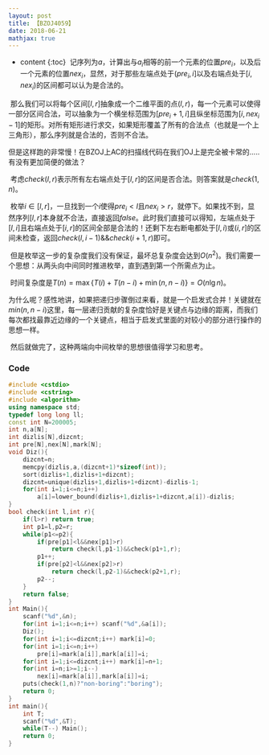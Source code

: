 ```yaml
---
layout: post
title: 【BZOJ4059】
date: 2018-06-21
mathjax: true
---
```

* content
{:toc}
​	记序列为$a$，计算出与$a_i$相等的前一个元素的位置$pre_i$，以及后一个元素的位置$nex_i$，显然，对于那些左端点处于$(pre_i,i]$以及右端点处于$[i,nex_i)$的区间都可以认为是合法的。

​	那么我们可以将每个区间$[l,r]$抽象成一个二维平面的点$(l,r)$，每一个元素可以使得一部分区间合法，可以抽象为一个横坐标范围为$[pre_i+1,i]$且纵坐标范围为$[i,nex_i-1]$的矩形。对所有矩形进行求交，如果矩形覆盖了所有的合法点（也就是一个上三角形），那么序列就是合法的，否则不合法。

​	但是这样跑的非常慢！在BZOJ上AC的扫描线代码在我们OJ上是完全被卡常的.....有没有更加简便的做法？

​	考虑$check(l,r)$表示所有左右端点处于$[l,r]$的区间是否合法。则答案就是$check(1,n)$。

​	枚举$i\in[l,r]$，一旦找到一个$i$使得$pre_i<l$且$nex_i>r$，就停下。如果找不到，显然序列$[l,r]$本身就不合法，直接返回$false$。此时我们直接可以得知，左端点处于$[l,i]$且右端点处于$[i,r]$的区间全部是合法的！还剩下左右断电都处于$[l,i)$或$(i,r]$的区间未检查，返回$check(l,i-1)\&\&check(i+1,r)$即可。

​	但是枚举这一步的复杂度我们没有保证，最坏总复杂度会达到$O(n^2)$。我们需要一个思想：从两头向中间同时推进枚举，直到遇到第一个所需点为止。

​	时间复杂度是$T(n)=\max\{T(i)+T(n-i)+\min(n,n-i)\}=O(n\lg n)$。

​	为什么呢？感性地讲，如果把递归步骤倒过来看，就是一个启发式合并！关键就在$min(n,n-i)$这里，每一层递归贡献的复杂度恰好是关键点与边缘的距离，而我们每次都找最靠近边缘的一个关键点，相当于启发式里面的对较小的部分进行操作的思想一样。

​	然后就做完了，这种两端向中间枚举的思想很值得学习和思考。



### Code

```c++
#include <cstdio>
#include <cstring>
#include <algorithm>
using namespace std;
typedef long long ll;
const int N=200005;
int n,a[N];
int dizlis[N],dizcnt;
int pre[N],nex[N],mark[N];
void Diz(){
	dizcnt=n;
	memcpy(dizlis,a,(dizcnt+1)*sizeof(int));
	sort(dizlis+1,dizlis+1+dizcnt);
	dizcnt=unique(dizlis+1,dizlis+1+dizcnt)-dizlis-1;
	for(int i=1;i<=n;i++)
		a[i]=lower_bound(dizlis+1,dizlis+1+dizcnt,a[i])-dizlis;
}
bool check(int l,int r){
	if(l>r) return true;
	int p1=l,p2=r;
	while(p1<=p2){
		if(pre[p1]<l&&nex[p1]>r) 
			return check(l,p1-1)&&check(p1+1,r);
		p1++;
		if(pre[p2]<l&&nex[p2]>r) 
			return check(l,p2-1)&&check(p2+1,r);
		p2--;
	}
	return false;
}
int Main(){
	scanf("%d",&n);
	for(int i=1;i<=n;i++) scanf("%d",&a[i]);
	Diz();
	for(int i=1;i<=dizcnt;i++) mark[i]=0;
	for(int i=1;i<=n;i++)
		pre[i]=mark[a[i]],mark[a[i]]=i;
	for(int i=1;i<=dizcnt;i++) mark[i]=n+1;
	for(int i=n;i>=1;i--)
		nex[i]=mark[a[i]],mark[a[i]]=i;
	puts(check(1,n)?"non-boring":"boring");
	return 0;
}
int main(){
	int T;
	scanf("%d",&T);
	while(T--) Main();
	return 0;
}
```

